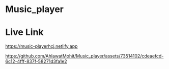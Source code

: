 # Music_player

# Live Link
https://music-playerhcj.netlify.app


https://github.com/AhlawatMohit/Music_player/assets/73514102/cdeaefcd-6c12-4fff-837f-58271d3fa1e2




